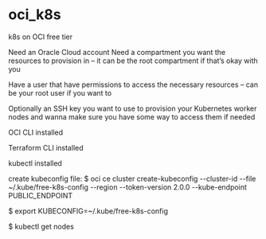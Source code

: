 # oci_k8s
k8s on OCI free tier

Need an Oracle Cloud account
Need a compartment you want the resources to provision in – it can be the root compartment if that’s okay with you

Have a user that have permissions to access the necessary resources – can be your root user if you want to

Optionally an SSH key you want to use to provision your Kubernetes worker nodes and wanna make sure you have some way to access them if needed

OCI CLI installed

Terraform CLI installed

kubectl installed


create kubeconfig file:
$ oci ce cluster create-kubeconfig --cluster-id <cluster OCID> --file ~/.kube/free-k8s-config --region <region> --token-version 2.0.0 --kube-endpoint PUBLIC_ENDPOINT

$ export KUBECONFIG=~/.kube/free-k8s-config

$ kubectl get nodes  
